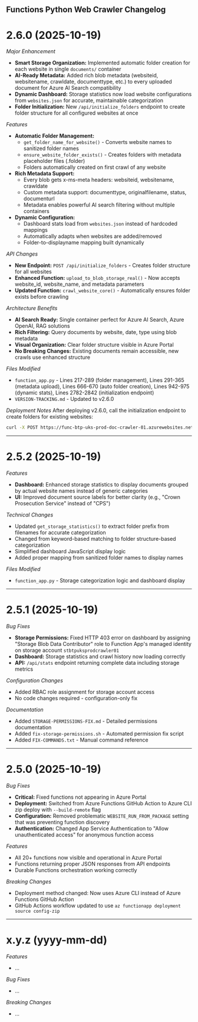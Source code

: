 ## Functions Python Web Crawler Changelog

<a name="2.6.0"></a>
# 2.6.0 (2025-10-19)

*Major Enhancement*
* **Smart Storage Organization:** Implemented automatic folder creation for each website in single `documents/` container
* **AI-Ready Metadata:** Added rich blob metadata (websiteid, websitename, crawldate, documenttype, etc.) to every uploaded document for Azure AI Search compatibility
* **Dynamic Dashboard:** Storage statistics now load website configurations from `websites.json` for accurate, maintainable categorization
* **Folder Initialization:** New `/api/initialize_folders` endpoint to create folder structure for all configured websites at once

*Features*
* **Automatic Folder Management:**
  - `get_folder_name_for_website()` - Converts website names to sanitized folder names
  - `ensure_website_folder_exists()` - Creates folders with metadata placeholder files (.folder)
  - Folders automatically created on first crawl of any website
* **Rich Metadata Support:**
  - Every blob gets x-ms-meta headers: websiteid, websitename, crawldate
  - Custom metadata support: documenttype, originalfilename, status, documenturl
  - Metadata enables powerful AI search filtering without multiple containers
* **Dynamic Configuration:**
  - Dashboard stats load from `websites.json` instead of hardcoded mappings
  - Automatically adapts when websites are added/removed
  - Folder-to-displayname mapping built dynamically

*API Changes*
* **New Endpoint:** `POST /api/initialize_folders` - Creates folder structure for all websites
* **Enhanced Function:** `upload_to_blob_storage_real()` - Now accepts website_id, website_name, and metadata parameters
* **Updated Function:** `crawl_website_core()` - Automatically ensures folder exists before crawling

*Architecture Benefits*
* **AI Search Ready:** Single container perfect for Azure AI Search, Azure OpenAI, RAG solutions
* **Rich Filtering:** Query documents by website, date, type using blob metadata
* **Visual Organization:** Clear folder structure visible in Azure Portal
* **No Breaking Changes:** Existing documents remain accessible, new crawls use enhanced structure

*Files Modified*
* `function_app.py` - Lines 217-289 (folder management), Lines 291-365 (metadata upload), Lines 666-670 (auto folder creation), Lines 942-975 (dynamic stats), Lines 2782-2842 (initialization endpoint)
* `VERSION-TRACKING.md` - Updated to v2.6.0

*Deployment Notes*
After deploying v2.6.0, call the initialization endpoint to create folders for existing websites:
```bash
curl -X POST https://func-btp-uks-prod-doc-crawler-01.azurewebsites.net/api/initialize_folders
```

---

<a name="2.5.2"></a>
# 2.5.2 (2025-10-19)

*Features*
* **Dashboard:** Enhanced storage statistics to display documents grouped by actual website names instead of generic categories
* **UI:** Improved document source labels for better clarity (e.g., "Crown Prosecution Service" instead of "CPS")

*Technical Changes*
* Updated `get_storage_statistics()` to extract folder prefix from filenames for accurate categorization
* Changed from keyword-based matching to folder structure-based categorization
* Simplified dashboard JavaScript display logic
* Added proper mapping from sanitized folder names to display names

*Files Modified*
* `function_app.py` - Storage categorization logic and dashboard display

---

<a name="2.5.1"></a>
# 2.5.1 (2025-10-19)

*Bug Fixes*
* **Storage Permissions:** Fixed HTTP 403 error on dashboard by assigning "Storage Blob Data Contributor" role to Function App's managed identity on storage account `stbtpuksprodcrawler01`
* **Dashboard:** Storage statistics and crawl history now loading correctly
* **API:** `/api/stats` endpoint returning complete data including storage metrics

*Configuration Changes*
* Added RBAC role assignment for storage account access
* No code changes required - configuration-only fix

*Documentation*
* Added `STORAGE-PERMISSIONS-FIX.md` - Detailed permissions documentation
* Added `fix-storage-permissions.sh` - Automated permission fix script
* Added `FIX-COMMANDS.txt` - Manual command reference

---

<a name="2.5.0"></a>
# 2.5.0 (2025-10-19)

*Bug Fixes*
* **Critical:** Fixed functions not appearing in Azure Portal
* **Deployment:** Switched from Azure Functions GitHub Action to Azure CLI zip deploy with `--build-remote` flag
* **Configuration:** Removed problematic `WEBSITE_RUN_FROM_PACKAGE` setting that was preventing function discovery
* **Authentication:** Changed App Service Authentication to "Allow unauthenticated access" for anonymous function access

*Features*
* All 20+ functions now visible and operational in Azure Portal
* Functions returning proper JSON responses from API endpoints
* Durable Functions orchestration working correctly

*Breaking Changes*
* Deployment method changed: Now uses Azure CLI instead of Azure Functions GitHub Action
* GitHub Actions workflow updated to use `az functionapp deployment source config-zip`

---

<a name="x.y.z"></a>
# x.y.z (yyyy-mm-dd)

*Features*
* ...

*Bug Fixes*
* ...

*Breaking Changes*
* ...
